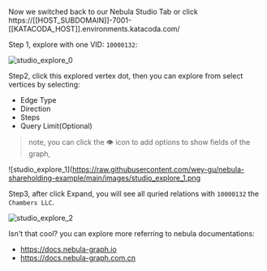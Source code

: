 Now we switched back to our Nebula Studio Tab or click https://[[HOST_SUBDOMAIN]]-7001-[[KATACODA_HOST]].environments.katacoda.com/ 

Step 1, explore with one VID: `10000132`:

![studio_explore_0](https://raw.githubusercontent.com/wey-gu/nebula-shareholding-example/main/images/studio_explore_0.png)

Step2, click this explored vertex dot, then you can explore from select vertices by selecting:

- Edge Type
- Direction
- Steps
- Query Limit(Optional)

> note, you can click the 👁️ icon to add options to show fields of the graph,

![studio_explore_1](https://raw.githubusercontent.com/wey-gu/nebula-shareholding-example/main/images/studio_explore_1.png

Step3, after click Expand, you will see all quried relations with `10000132` the `Chambers LLC`.

![studio_explore_2](https://raw.githubusercontent.com/wey-gu/nebula-shareholding-example/main/images/studio_explore_2.png)



Isn't that cool? you can explore more referring to nebula documentations:
- https://docs.nebula-graph.io
- https://docs.nebula-graph.com.cn